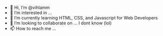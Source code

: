 - 👋 Hi, I’m @vihlamm
- 👀 I’m interested in ...
- 🌱 I’m currently learning HTML, CSS, and Javascript for Web Developers
- 💞️ I’m looking to collaborate on ... I dont know (lol)
- 📫 How to reach me ...

<!---
vihlamm/vihlamm is a ✨ special ✨ repository because its `README.md` (this file) appears on your GitHub profile.
You can click the Preview link to take a look at your changes.
--->
